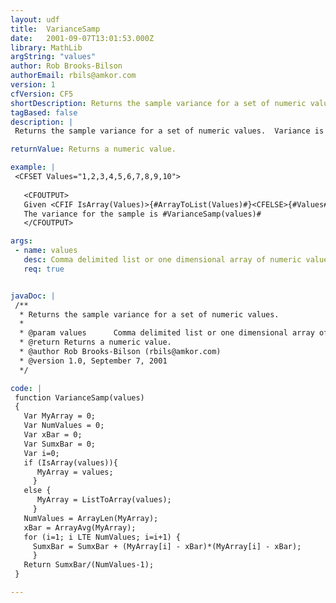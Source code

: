 ```yaml
---
layout: udf
title:  VarianceSamp
date:   2001-09-07T13:01:53.000Z
library: MathLib
argString: "values"
author: Rob Brooks-Bilson
authorEmail: rbils@amkor.com
version: 1
cfVersion: CF5
shortDescription: Returns the sample variance for a set of numeric values.
tagBased: false
description: |
 Returns the sample variance for a set of numeric values.  Variance is a measure of how spread out a distribution of data is.  This method is used when you have values representing a population sample.

returnValue: Returns a numeric value.

example: |
 <CFSET Values="1,2,3,4,5,6,7,8,9,10"> 
 
   <CFOUTPUT>
   Given <CFIF IsArray(Values)>{#ArrayToList(Values)#}<CFELSE>{#Values#}</CFIF><BR>
   The variance for the sample is #VarianceSamp(values)#
   </CFOUTPUT>

args:
 - name: values
   desc: Comma delimited list or one dimensional array of numeric values.
   req: true


javaDoc: |
 /**
  * Returns the sample variance for a set of numeric values.
  * 
  * @param values      Comma delimited list or one dimensional array of numeric values. 
  * @return Returns a numeric value. 
  * @author Rob Brooks-Bilson (rbils@amkor.com) 
  * @version 1.0, September 7, 2001 
  */

code: |
 function VarianceSamp(values)
 {
   Var MyArray = 0;
   Var NumValues = 0;
   Var xBar = 0;
   Var SumxBar = 0;  
   Var i=0;
   if (IsArray(values)){
      MyArray = values;
     }
   else {
      MyArray = ListToArray(values);
     }    
   NumValues = ArrayLen(MyArray);
   xBar = ArrayAvg(MyArray);
   for (i=1; i LTE NumValues; i=i+1) {
     SumxBar = SumxBar + (MyArray[i] - xBar)*(MyArray[i] - xBar);
     }
   Return SumxBar/(NumValues-1);
 }

---
```


